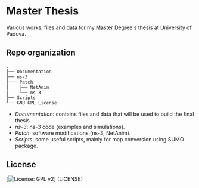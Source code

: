 # Master Thesis
Various works, files and data for my Master Degree's thesis at University of Padova.

## Repo organization
```
.
├── Documentation
├── ns-3
├─── Patch
|    ├── NetAnim
|    └── ns-3
├── Scripts
└── GNU GPL License		
```
* _Documentation_: contains files and data that will be used to build the final thesis.
* _ns-3_: ns-3 code (examples and simulations).
* _Patch_: software modifications (ns-3, NetAnim).
* _Scripts_: some useful scripts, mainly for map conversion using SUMO package.

## License
[![License: GPL v2](https://img.shields.io/badge/License-GPL%20v2-blue.svg)] (LICENSE)
